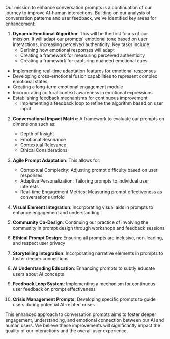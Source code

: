 

Our mission to enhance conversation prompts is a continuation of our journey to improve AI-human interactions. Building on our analysis of conversation patterns and user feedback, we've identified key areas for enhancement:

1. **Dynamic Emotional Algorithm**: This will be the first focus of our mission. It will adapt our prompts' emotional tone based on user interactions, increasing perceived authenticity. Key tasks include:
   - Defining how emotional responses will adapt
   - Creating a framework for measuring perceived authenticity
   - Creating a framework for capturing nuanced emotional cues
- Implementing real-time adaptation features for emotional responses
- Developing cross-emotional fusion capabilities to represent complex emotional states
- Creating a long-term emotional engagement module
- Incorporating cultural context awareness in emotional expressions
- Establishing feedback mechanisms for continuous improvement
   - Implementing a feedback loop to refine the algorithm based on user input

2. **Conversational Impact Matrix**: A framework to evaluate our prompts on dimensions such as:
   - Depth of Insight
   - Emotional Resonance
   - Contextual Relevance
   - Ethical Considerations

3. **Agile Prompt Adaptation**: This allows for:
   - Contextual Complexity: Adjusting prompt difficulty based on user responses
   - Adaptive Personalization: Tailoring prompts to individual user interests
   - Real-time Engagement Metrics: Measuring prompt effectiveness as conversations unfold

4. **Visual Element Integration**: Incorporating visual aids in prompts to enhance engagement and understanding

5. **Community Co-Design**: Continuing our practice of involving the community in prompt design through workshops and feedback sessions

6. **Ethical Prompt Design**: Ensuring all prompts are inclusive, non-leading, and respect user privacy

7. **Storytelling Integration**: Incorporating narrative elements in prompts to foster deeper connections

8. **AI Understanding Education**: Enhancing prompts to subtly educate users about AI concepts

9. **Feedback Loop System**: Implementing a mechanism for continuous user feedback on prompt effectiveness

10. **Crisis Management Prompts**: Developing specific prompts to guide users during potential AI-related crises

This enhanced approach to conversation prompts aims to foster deeper engagement, understanding, and emotional connection between our AI and human users. We believe these improvements will significantly impact the quality of our interactions and the overall user experience.